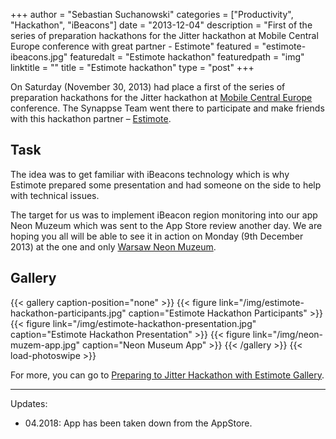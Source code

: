 +++
author = "Sebastian Suchanowski"
categories = ["Productivity", "Hackathon", "iBeacons"]
date = "2013-12-04"
description = "First of the series of preparation hackathons for the Jitter hackathon at Mobile Central Europe conference with great partner - Estimote"
featured = "estimote-ibeacons.jpg"
featuredalt = "Estimote hackathon"
featuredpath = "img"
linktitle = ""
title = "Estimote hackathon"
type = "post"
+++

On Saturday (November 30, 2013) had place a first of the series of preparation hackathons for the Jitter hackathon at [Mobile Central Europe](https://www.facebook.com/MCEConf/) conference. The Synappse Team went there to participate and make friends with this hackathon partner – [Estimote](http://estimote.com).

## Task

The idea was to get familiar with iBeacons technology which is why Estimote prepared some presentation and had someone on the side to help with technical issues.

The target for us was to implement iBeacon region monitoring into our app Neon Muzeum which was sent to the App Store review another day. We are hoping you all will be able to see it in action on Monday (9th December 2013) at the one and only [Warsaw Neon Muzeum](http://www.neonmuzeum.org).

## Gallery

{{< gallery caption-position="none" >}}
{{< figure link="/img/estimote-hackathon-participants.jpg" caption="Estimote Hackathon Participants" >}}
{{< figure link="/img/estimote-hackathon-presentation.jpg" caption="Estimote Hackathon Presentation" >}}
{{< figure link="/img/neon-muzem-app.jpg" caption="Neon Museum App" >}}
{{< /gallery >}} {{< load-photoswipe >}}

For more, you can go to [Preparing to Jitter Hackathon with Estimote Gallery](https://www.facebook.com/pg/MCEConf/photos/?tab=album&album_id=199832006870089).

___
Updates:

* 04.2018: App has been taken down from the AppStore.